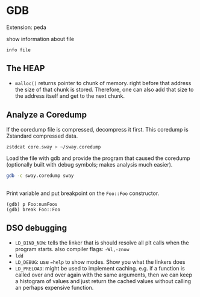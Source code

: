 # GDB

Extension: peda

show information about file
```
info file
```

## The HEAP

- `malloc()` returns pointer to chunk of memory. right before that address the
  size of that chunk is stored. Therefore, one can also add that size to the
  address itself and get to the next chunk.

## Analyze a Coredump

If the coredump file is compressed, decompress it first. This coredump is
Zstandard compressed data.

```sh
zstdcat core.sway > ~/sway.coredump
```

Load the file with gdb and provide the program that caused the coredump
(optionally built with debug symbols; makes analysis much easier).

```sh
gdb -c sway.coredump sway
```

##

Print variable and put breakpoint on the `Foo::Foo` constructor.

```
(gdb) p Foo:numFoos
(gdb) break Foo::Foo
```


## DSO debugging

- `LD_BIND_NOW`: tells the linker that is should resolve all plt calls
  when the program starts. also compiler flags: `-Wl,-znow`
- `ldd`
- `LD_DEBUG`: use `=help` to show modes. Show you what the linkers does
- `LD_PRELOAD`: might be used to implement caching. e.g. if a function
  is called over and over again with the same arguments, then we can
  keep a histogram of values and just return the cached values without
  calling an perhaps expensive function.
